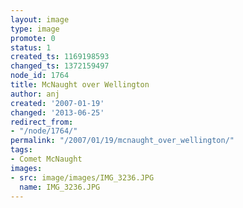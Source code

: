 ```yaml
---
layout: image
type: image
promote: 0
status: 1
created_ts: 1169198593
changed_ts: 1372159497
node_id: 1764
title: McNaught over Wellington
author: anj
created: '2007-01-19'
changed: '2013-06-25'
redirect_from:
- "/node/1764/"
permalink: "/2007/01/19/mcnaught_over_wellington/"
tags:
- Comet McNaught
images:
- src: image/images/IMG_3236.JPG
  name: IMG_3236.JPG
---
```


